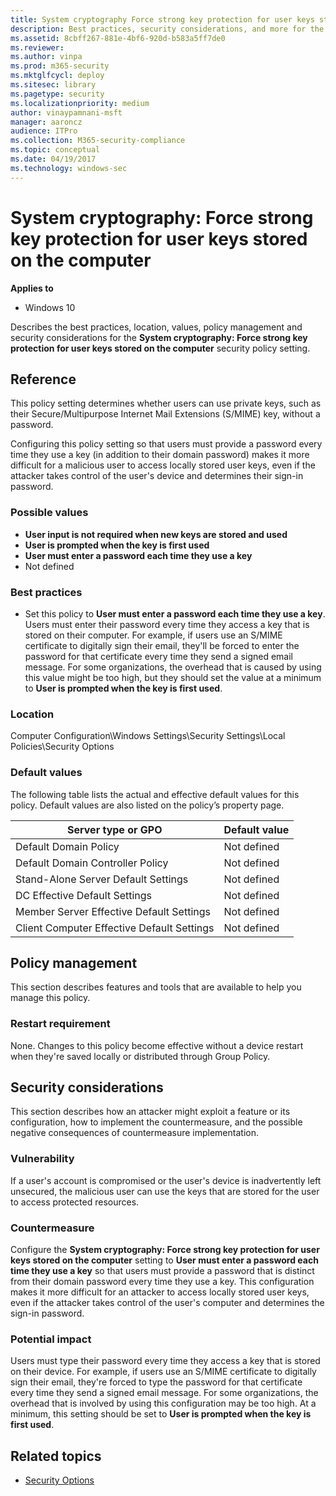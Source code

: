 ```yaml
---
title: System cryptography Force strong key protection for user keys stored on the computer (Windows 10)
description: Best practices, security considerations, and more for the policy setting, System cryptography Force strong key protection for user keys stored on the computer.
ms.assetid: 8cbff267-881e-4bf6-920d-b583a5ff7de0
ms.reviewer: 
ms.author: vinpa
ms.prod: m365-security
ms.mktglfcycl: deploy
ms.sitesec: library
ms.pagetype: security
ms.localizationpriority: medium
author: vinaypamnani-msft
manager: aaroncz
audience: ITPro
ms.collection: M365-security-compliance
ms.topic: conceptual
ms.date: 04/19/2017
ms.technology: windows-sec
---
```


# System cryptography: Force strong key protection for user keys stored on the computer

**Applies to**
-   Windows 10

Describes the best practices, location, values, policy management and security considerations for the **System cryptography: Force strong key protection for user keys stored on the computer** security policy setting.

## Reference

This policy setting determines whether users can use private keys, such as their Secure/Multipurpose Internet Mail Extensions (S/MIME) key, without a password.

Configuring this policy setting so that users must provide a password every time they use a key (in addition to their domain password) makes it more difficult for a malicious user to access locally stored user keys, even if the attacker takes control of the user's device and determines their sign-in password.

### Possible values

-   **User input is not required when new keys are stored and used**
-   **User is prompted when the key is first used**
-   **User must enter a password each time they use a key**
-   Not defined

### Best practices

-   Set this policy to **User must enter a password each time they use a key**. Users must enter their password every time they access a key that is stored on their computer. For example, if users use an S/MIME certificate to digitally sign their email, they'll be forced to enter the password for that certificate every time they send a signed email message. For some organizations, the overhead that is caused by using this value might be too high, but they should set the value at a minimum to **User is prompted when the key is first used**.

### Location

Computer Configuration\\Windows Settings\\Security Settings\\Local Policies\\Security Options

### Default values

The following table lists the actual and effective default values for this policy. Default values are also listed on the policy’s property page.

| Server type or GPO | Default value |
| - | - |
| Default Domain Policy| Not defined| 
| Default Domain Controller Policy | Not defined| 
| Stand-Alone Server Default Settings | Not defined| 
| DC Effective Default Settings | Not defined| 
| Member Server Effective Default Settings | Not defined| 
| Client Computer Effective Default Settings| Not defined| 
 
## Policy management

This section describes features and tools that are available to help you manage this policy.

### Restart requirement

None. Changes to this policy become effective without a device restart when they're saved locally or distributed through Group Policy.

## Security considerations

This section describes how an attacker might exploit a feature or its configuration, how to implement the countermeasure, and the possible negative consequences of countermeasure implementation.

### Vulnerability

If a user's account is compromised or the user's device is inadvertently left unsecured, the malicious user can use the keys that are stored for the user to access protected resources.

### Countermeasure

Configure the **System cryptography: Force strong key protection for user keys stored on the computer** setting to **User must enter a password each time they use a key** so that users must provide a password that is distinct from their domain password every time they use a key. This configuration makes it more difficult for an attacker to access locally stored user keys, even if the attacker takes control of the user's computer and determines the sign-in password.

### Potential impact

Users must type their password every time they access a key that is stored on their device. For example, if users use an S/MIME certificate to digitally sign their email, they're forced to type the password for that certificate every time they send a signed email message. For some organizations, the overhead that is involved by using this configuration may be too high. At a minimum, this setting should be set to **User is prompted when the key is first used**.

## Related topics

- [Security Options](security-options.md)
